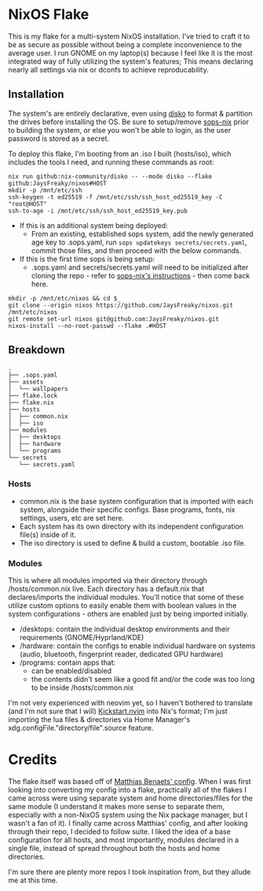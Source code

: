 # NixOS Flake
This is my flake for a multi-system NixOS installation. I've tried to craft it to be as secure as possible without being a complete inconvenience to the average user. I run GNOME on my laptop(s) because I feel like it is the most integrated way of fully utilizing the system's features; This means declaring nearly all settings via nix or dconfs to achieve reproducability.

## Installation
The system's are entirely declarative, even using [disko](https://github.com/nix-community/disko) to format & partition the drives before installing the OS. Be sure to setup/remove [sops-nix](https://github.com/Mic92/sops-nix) prior to building the system, or else you won't be able to login, as the user password is stored as a secret.

To deploy this flake, I'm booting from an .iso I built (hosts/iso), which includes the tools I need, and running these commands as root:

```
nix run github:nix-community/disko -- --mode disko --flake github:JaysFreaky/nixos#HOST
mkdir -p /mnt/etc/ssh
ssh-keygen -t ed25519 -f /mnt/etc/ssh/ssh_host_ed25519_key -C "root@HOST"
ssh-to-age -i /mnt/etc/ssh/ssh_host_ed25519_key.pub
```

* If this is an additional system being deployed:
    * From an existing, established sops system, add the newly generated age key to .sops.yaml, run `sops updatekeys secrets/secrets.yaml`, commit those files, and then proceed with the below commands.
* If this is the first time sops is being setup:
    * .sops.yaml and secrets/secrets.yaml will need to be initialized after cloning the repo - refer to [sops-nix's instructions](https://github.com/Mic92/sops-nix?tab=readme-ov-file#usage-example) - then come back here.

```
mkdir -p /mnt/etc/nixos && cd $_
git clone --origin nixos https://github.com/JaysFreaky/nixos.git /mnt/etc/nixos
git remote set-url nixos git@github.com:JaysFreaky/nixos.git
nixos-install --no-root-passwd --flake .#HOST
```

## Breakdown
```
.
├── .sops.yaml
├── assets
│  └── wallpapers
├── flake.lock
├── flake.nix
├── hosts
│  ├── common.nix
│  ├── iso
├── modules
│  ├── desktops
│  ├── hardware
│  └── programs
└── secrets
   └── secrets.yaml
```

### Hosts
* common.nix is the base system configuration that is imported with each system, alongside their specific configs. Base programs, fonts, nix settings, users, etc are set here.
* Each system has its own directory with its independent configuration file(s) inside of it.
* The iso directory is used to define & build a custom, bootable .iso file.

### Modules
This is where all modules imported via their directory through /hosts/common.nix live. Each directory has a default.nix that declares/imports the individual modules. You'll notice that some of these utilize custom options to easily enable them with boolean values in the system configurations - others are enabled just by being imported initially.

* /desktops: contain the individual desktop environments and their requirements (GNOME/Hyprland/KDE)
* /hardware: contain the configs to enable individual hardware on systems (audio, bluetooth, fingerprint reader, dedicated GPU hardware)
* /programs: contain apps that:
    * can be enabled/disabled
    * the contents didn't seem like a good fit and/or the code was too long to be inside /hosts/common.nix

I'm not very experienced with neovim yet, so I haven't bothered to translate (and I'm not sure that I will) [Kickstart.nvim](https://github.com/nvim-lua/kickstart.nvim) into Nix's format; I'm just importing the lua files & directories via Home Manager's xdg.configFile."directory/file".source feature.

# Credits
The flake itself was based off of [Matthias Benaets' config](https://github.com/MatthiasBenaets/nixos-config). When I was first looking into converting my config into a flake, practically all of the flakes I came across were using separate system and home directories/files for the same module (I understand it makes more sense to separate them, especially with a non-NixOS system using the Nix package manager, but I wasn't a fan of it). I finally came across Matthias' config, and after looking through their repo, I decided to follow suite. I liked the idea of a base configuration for all hosts, and most importantly, modules declared in a single file, instead of spread throughout both the hosts and home directories.

I'm sure there are plenty more repos I took inspiration from, but they allude me at this time.
